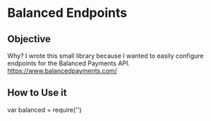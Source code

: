 # Balanced Endpoints

## Objective
Why? I wrote this small library because I wanted to easily configure endpoints for the Balanced Payments API. https://www.balancedpayments.com/

## How to Use it
var balanced = require('')
